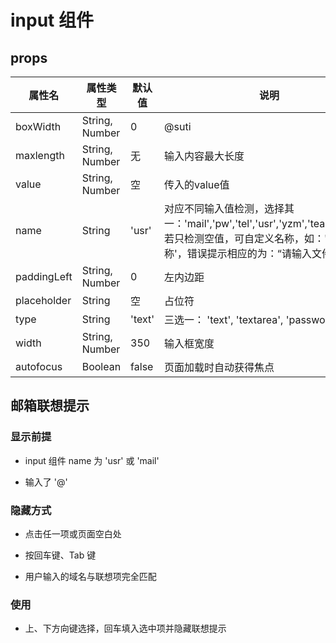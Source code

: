 # input 组件

## props

属性名|属性类型|默认值|说明
---|---|---|---
boxWidth|String, Number|0|@suti
maxlength|String, Number|无|输入内容最大长度
value|String, Number|空|传入的value值
name|String|'usr'|对应不同输入值检测，选择其一：'mail','pw','tel','usr','yzm','teamName'；若只检测空值，可自定义名称，如：'文件夹名称'，错误提示相应的为：“请输入文件夹名称”
paddingLeft|String, Number|0|左内边距
placeholder|String|空|占位符
type|String|'text'|三选一： 'text', 'textarea', 'password'
width|String, Number|350|输入框宽度
autofocus|Boolean|false|页面加载时自动获得焦点

## 邮箱联想提示

### 显示前提

- input 组件 name 为 'usr' 或 'mail'

- 输入了 '@'


### 隐藏方式

- 点击任一项或页面空白处

- 按回车键、Tab 键

- 用户输入的域名与联想项完全匹配

### 使用

- 上、下方向键选择，回车填入选中项并隐藏联想提示

